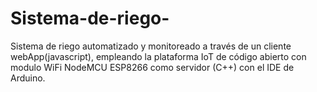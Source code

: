 # Sistema-de-riego-
Sistema de riego automatizado y monitoreado a través de un cliente webApp(javascript), empleando la plataforma IoT de código abierto con modulo WiFi NodeMCU ESP8266 como servidor (C++) con el IDE de Arduino.
